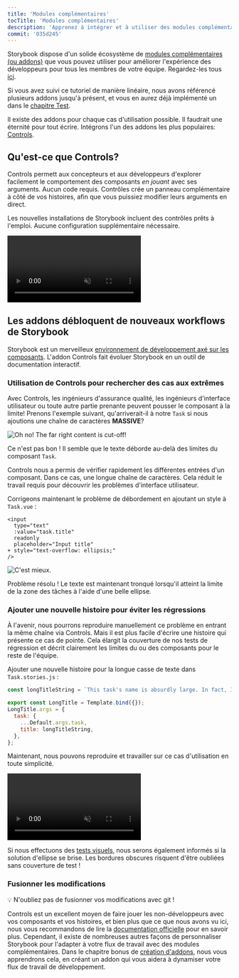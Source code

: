 ```yaml
---
title: 'Modules complémentaires'
tocTitle: 'Modules complémentaires'
description: 'Apprenez à intégrer et à utiliser des modules complémentaires à l aide d un exemple populaire'
commit: '035d245'
---
```


Storybook dispose d'un solide écosystème de [modules complémentaires (ou addons)](https://storybook.js.org/docs/vue/configure/storybook-addons) que vous pouvez utiliser pour améliorer l'expérience des développeurs pour tous les membres de votre équipe. Regardez-les tous [ici](https://storybook.js.org/addons).

Si vous avez suivi ce tutoriel de manière linéaire, nous avons référencé plusieurs addons jusqu'à présent, et vous en aurez déjà implémenté un dans le [chapitre Test](/vue/fr/test/).

Il existe des addons pour chaque cas d'utilisation possible. Il faudrait une éternité pour tout écrire. Intégrons l'un des addons les plus populaires: [Controls](https://storybook.js.org/docs/vue/essentials/controls).

## Qu'est-ce que Controls?

Controls permett aux concepteurs et aux développeurs d'explorer facilement le comportement des composants _en jouant_ avec ses arguments. Aucun code requis. Contrôles crée un panneau complémentaire à côté de vos histoires, afin que vous puissiez modifier leurs arguments en direct.

Les nouvelles installations de Storybook incluent des contrôles prêts à l'emploi. Aucune configuration supplémentaire nécessaire.

<video autoPlay muted playsInline loop>
  <source
    src="/intro-to-storybook/controls-in-action.mp4"
    type="video/mp4"
  />
</video>

## Les addons débloquent de nouveaux workflows de Storybook

Storybook est un merveilleux [environnement de développement axé sur les composants](https://www.componentdriven.org/). L'addon Controls fait évoluer Storybook en un outil de documentation interactif.

### Utilisation de Controls pour rechercher des cas aux extrêmes

Avec Controls, les ingénieurs d'assurance qualité, les ingénieurs d'interface utilisateur ou toute autre partie prenante peuvent pousser le composant à la limite! Prenons l'exemple suivant, qu'arriverait-il à notre `Task` si nous ajoutions une chaîne de caractères **MASSIVE**?

![Oh no! The far right content is cut-off!](/intro-to-storybook/task-edge-case.png)

Ce n'est pas bon ! Il semble que le texte déborde au-delà des limites du composant `Task`.

Controls nous a permis de vérifier rapidement les différentes entrées d'un composant. Dans ce cas, une longue chaîne de caractères. Cela réduit le travail requis pour découvrir les problèmes d'interface utilisateur.

Corrigeons maintenant le problème de débordement en ajoutant un style à `Task.vue` :

```diff:title=src/components/Task.vue
<input
  type="text"
  :value="task.title"
  readonly
  placeholder="Input title"
+ style="text-overflow: ellipsis;"
/>
```

![C'est mieux.](/intro-to-storybook/edge-case-solved-with-controls.png)

Problème résolu ! Le texte est maintenant tronqué lorsqu'il atteint la limite de la zone des tâches à l'aide d'une belle ellipse.

### Ajouter une nouvelle histoire pour éviter les régressions

À l'avenir, nous pourrons reproduire manuellement ce problème en entrant la même chaîne via Controls. Mais il est plus facile d'écrire une histoire qui présente ce cas de pointe. Cela élargit la couverture de nos tests de régression et décrit clairement les limites du ou des composants pour le reste de l'équipe.

Ajouter une nouvelle histoire pour la longue casse de texte dans `Task.stories.js` :

```js:title=src/components/Task.stories.js
const longTitleString = `This task's name is absurdly large. In fact, I think if I keep going I might end up with content overflow. What will happen? The star that represents a pinned task could have text overlapping. The text could cut-off abruptly when it reaches the star. I hope not!`;

export const LongTitle = Template.bind({});
LongTitle.args = {
  task: {
    ...Default.args.task,
    title: longTitleString,
  },
};
```

Maintenant, nous pouvons reproduire et travailler sur ce cas d'utilisation en toute simplicité.

<video autoPlay muted playsInline loop>
  <source
    src="/intro-to-storybook/task-stories-long-title.mp4"
    type="video/mp4"
  />
</video>

Si nous effectuons des [tests visuels](/intro-to-storybook/vue/fr/test/), nous serons également informés si la solution d'ellipse se brise. Les bordures obscures risquent d'être oubliées sans couverture de test !

### Fusionner les modifications

💡 N'oubliez pas de fusionner vos modifications avec git !

<div class="aside"><p>
Controls est un excellent moyen de faire jouer les non-développeurs avec vos composants et vos histoires, et bien plus que ce que nous avons vu ici, nous vous recommandons de lire la <a href="https://storybook.js.org/docs/vue/essentials/controls">documentation officielle</a> pour en savoir plus. Cependant, il existe de nombreuses autres façons de personnaliser Storybook pour l'adapter à votre flux de travail avec des modules complémentaires. Dans le chapitre bonus de <a href="/intro-to-storybook/vue/en/creating-addons">création d'addons</a>, nous vous apprendrons cela, en créant un addon qui vous aidera à dynamiser votre flux de travail de développement.</p></div>
